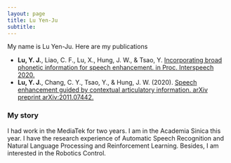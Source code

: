 ```yaml
---
layout: page
title: Lu Yen-Ju
subtitle: 
---
```


My name is Lu Yen-Ju. Here are my publications

- **Lu, Y. J.**, Liao, C. F., Lu, X., Hung, J. W., & Tsao, Y. 
  [Incorporating broad phonetic information for speech enhancement. in Proc. Interspeech 2020.](https://arxiv.org/abs/2008.07618)
- **Lu, Y. J.**, Chang, C. Y., Tsao, Y., & Hung, J. W. (2020). 
  [Speech enhancement guided by contextual articulatory information. arXiv preprint arXiv:2011.07442.](https://arxiv.org/abs/2011.07442)



### My story

I had work in the MediaTek for two years. I am in the Academia Sinica this year. I have the research experience of Automatic Speech Recognition and Natural Language Processing and Reinforcement Learning. Besides, I am interested in the Robotics Control.
